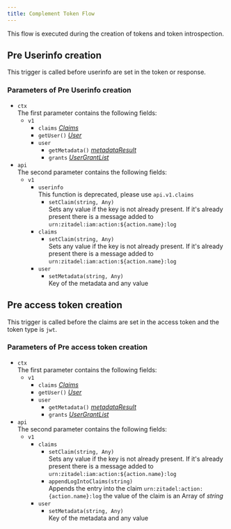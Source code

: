 ```yaml
---
title: Complement Token Flow
---
```


This flow is executed during the creation of tokens and token introspection.

## Pre Userinfo creation

This trigger is called before userinfo are set in the token or response.

### Parameters of Pre Userinfo creation

- `ctx`  
  The first parameter contains the following fields:
  - `v1`
    - `claims` [*Claims*](./objects#claims)
    - `getUser()` [*User*](./objects#user)
    - `user`
      - `getMetadata()` [*metadataResult*](./objects#metadata-result)
      - `grants` [*UserGrantList*](./objects#user-grant-list)
- `api`  
  The second parameter contains the following fields:
  - `v1`
    - `userinfo`  
      This function is deprecated, please use `api.v1.claims`
      - `setClaim(string, Any)`  
        Sets any value if the key is not already present. If it's already present there is a message added to `urn:zitadel:iam:action:${action.name}:log`
    - `claims`
      - `setClaim(string, Any)`  
        Sets any value if the key is not already present. If it's already present there is a message added to `urn:zitadel:iam:action:${action.name}:log`
    - `user`
      - `setMetadata(string, Any)`  
        Key of the metadata and any value

## Pre access token creation

This trigger is called before the claims are set in the access token and the token type is `jwt`.

### Parameters of Pre access token creation

- `ctx`  
  The first parameter contains the following fields:
  - `v1`
    - `claims` [*Claims*](./objects#claims)
    - `getUser()` [*User*](./objects#user)
    - `user`
      - `getMetadata()` [*metadataResult*](./objects#metadata-result)
      - `grants` [*UserGrantList*](./objects#user-grant-list)
- `api`  
  The second parameter contains the following fields:
  - `v1`
    - `claims`
      - `setClaim(string, Any)`  
        Sets any value if the key is not already present. If it's already present there is a message added to `urn:zitadel:iam:action:${action.name}:log`
      - `appendLogIntoClaims(string)`  
        Appends the entry into the claim `urn:zitadel:action:{action.name}:log` the value of the claim is an Array of *string*
    - `user`
      - `setMetadata(string, Any)`  
        Key of the metadata and any value
